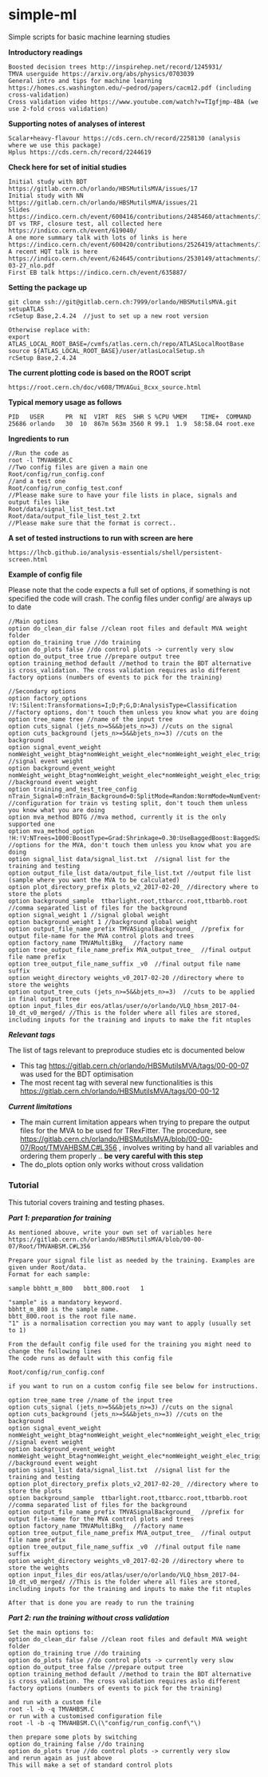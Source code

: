 # simple-ml
Simple scripts for basic machine learning studies  

**Introductory readings**
    
    Boosted decision trees http://inspirehep.net/record/1245931/
    TMVA userguide https://arxiv.org/abs/physics/0703039 
    General intro and tips for machine learning https://homes.cs.washington.edu/~pedrod/papers/cacm12.pdf (including cross-validation)
    Cross validation video https://www.youtube.com/watch?v=TIgfjmp-4BA (we use 2-fold cross validation)

**Supporting notes of analyses of interest**
    
    Scalar+heavy-flavour https://cds.cern.ch/record/2258130 (analysis where we use this package) 
    Hplus https://cds.cern.ch/record/2244619

**Check here for set of initial studies**
    
    Initial study with BDT https://gitlab.cern.ch/orlando/HBSMutilsMVA/issues/17
    Initial study with NN https://gitlab.cern.ch/orlando/HBSMutilsMVA/issues/21
    Slides https://indico.cern.ch/event/600416/contributions/2485460/attachments/1415829/2167690/short.pdf
    DT vs TRF, closure test, all collected here https://indico.cern.ch/event/619040/ 
    A one more summary talk with lots of links is here https://indico.cern.ch/event/600420/contributions/2526419/attachments/1432275/2200676/stalk.pdf 
    A recent HQT talk is here https://indico.cern.ch/event/624645/contributions/2530149/attachments/1434392/2205006/hqt_2017-03-27_nlo.pdf
    First EB talk https://indico.cern.ch/event/635887/ 
    
**Setting the package up**

    git clone ssh://git@gitlab.cern.ch:7999/orlando/HBSMutilsMVA.git
    setupATLAS
    rcSetup Base,2.4.24  //just to set up a new root version
    
    Otherwise replace with: 
    export ATLAS_LOCAL_ROOT_BASE=/cvmfs/atlas.cern.ch/repo/ATLASLocalRootBase
    source ${ATLAS_LOCAL_ROOT_BASE}/user/atlasLocalSetup.sh
    rcSetup Base,2.4.24
    
**The current plotting code is based on the ROOT script**

    https://root.cern.ch/doc/v608/TMVAGui_8cxx_source.html
    
**Typical memory usage as follows**

    PID   USER      PR  NI  VIRT  RES  SHR S %CPU %MEM    TIME+  COMMAND                                                                                                                                       
    25686 orlando   30  10  867m 563m 3560 R 99.1  1.9  58:58.04 root.exe        
 
**Ingredients to run**

    //Run the code as 
    root -l TMVAHBSM.C
    //Two config files are given a main one 
    Root/config/run_config.conf 
    //and a test one 
    Root/config/run_config_test.conf
    //Please make sure to have your file lists in place, signals and output files like 
    Root/data/signal_list_test.txt 
    Root/data/output_file_list_test_2.txt
    //Please make sure that the format is correct..  

**A set of tested instructions to run with screen are here** 

    https://lhcb.github.io/analysis-essentials/shell/persistent-screen.html 

**Example of config file**    
    
Please note that the code expects a full set of options, if something is not specified the code will crash. The config files under config/ are always up to date
    
    
    //Main options     
    option do_clean_dir false //clean root files and default MVA weight folder
    option do_training true //do training 
    option do_plots false //do control plots -> currently very slow
    option do_output_tree true //prepare output tree
    option training_method default //method to train the BDT alternative is cross_validation. The cross validation requires aslo different factory options (numbers of events to pick for the training)  
    
    //Secondary options
    option factory_options !V:!Silent:Transformations=I;D;P;G,D:AnalysisType=Classification //factory options, don't touch them unless you know what you are doing 
    option tree_name tree //name of the input tree
    option cuts_signal (jets_n>=5&&bjets_n>=3) //cuts on the signal
    option cuts_background (jets_n>=5&&bjets_n>=3) //cuts on the background 
    option signal_event_weight nomWeight_weight_btag*nomWeight_weight_elec*nomWeight_weight_elec_trigger*nomWeight_weight_jvt*nomWeight_weight_mc*nomWeight_weight_muon*nomWeight_weight_muon_trigger*nomWeight_weight_norm*nomWeight_weight_pu  //signal event weight
    option background_event_weight nomWeight_weight_btag*nomWeight_weight_elec*nomWeight_weight_elec_trigger*nomWeight_weight_jvt*nomWeight_weight_mc*nomWeight_weight_muon*nomWeight_weight_muon_trigger*nomWeight_weight_norm*nomWeight_weight_pu  //background event weight
    option training_and_test_tree_config nTrain_Signal=0:nTrain_Background=0:SplitMode=Random:NormMode=NumEvents:!V  //configuration for train vs testing split, don't touch them unless you know what you are doing 
    option mva_method BDTG //mva method, currently it is the only supported one
    option mva_method_option !H:!V:NTrees=1000:BoostType=Grad:Shrinkage=0.30:UseBaggedBoost:BaggedSampleFraction=0.6:SeparationType=GiniIndex:nCuts=20:MaxDepth=2  //options for the MVA, don't touch them unless you know what you are doing
    option signal_list data/signal_list.txt  //signal list for the training and testing 
    option output_file_list data/output_file_list.txt //output file list (sample where you want the MVA to be calculated)
    option plot_directory_prefix plots_v2_2017-02-20_ //directory where to store the plots
    option background_sample  ttbarlight.root,ttbarcc.root,ttbarbb.root //comma separated list of files for the background
    option signal_weight 1 //signal global weight
    option background_weight 1 //background global weight
    option output_file_name_prefix TMVASignalBackground_  //prefix for output file-name for the MVA control plots and trees
    option factory_name TMVAMultiBkg_  //factory name
    option tree_output_file_name_prefix MVA_output_tree_  //final output file name prefix
    option tree_output_file_name_suffix _v0  //final output file name suffix
    option weight_directory weights_v0_2017-02-20 //directory where to store the weights 
    option output_tree_cuts (jets_n>=5&&bjets_n>=3)  //cuts to be applied in final output tree
    option input_files_dir eos/atlas/user/o/orlando/VLQ_hbsm_2017-04-10_dt_v0_merged/ //This is the folder where all files are stored, including inputs for the training and inputs to make the fit ntuples 
    
***Relevant tags***

The list of tags relevant to preproduce studies etc is documented below 

* This tag https://gitlab.cern.ch/orlando/HBSMutilsMVA/tags/00-00-07 was used for the BDT optimisation
* The most recent tag with several new functionalities is this https://gitlab.cern.ch/orlando/HBSMutilsMVA/tags/00-00-12  

***Current limitations***

* The main current limitation appears when trying to prepare the output files for the MVA to be used for TRexFitter. The procedure, see https://gitlab.cern.ch/orlando/HBSMutilsMVA/blob/00-00-07/Root/TMVAHBSM.C#L356 , involves writing by hand all variables and ordering them properly .. **be very careful with this step**
* The do_plots option only works without cross validation

### Tutorial
This tutorial covers training and testing phases. 

***Part 1: preparation for training*** 

    As mentioned abouve, write your own set of variables here https://gitlab.cern.ch/orlando/HBSMutilsMVA/blob/00-00-07/Root/TMVAHBSM.C#L356 

    Prepare your signal file list as needed by the training. Examples are given under Root/data.  
    Format for each sample: 
    
    sample bbhtt_m_800   bbtt_800.root   1 
    
    "sample" is a mandatory keyword. 
    bbhtt_m_800 is the sample name.  
    bbtt_800.root is the root file name. 
    "1" is a normalisation correction you may want to apply (usually set to 1)
    
    From the default config file used for the training you might need to change the following lines
    The code runs as default with this config file 
    
    Root/config/run_config.conf
    
    if you want to run on a custom config file see below for instructions. 
    
    option tree_name tree //name of the input tree
    option cuts_signal (jets_n>=5&&bjets_n>=3) //cuts on the signal
    option cuts_background (jets_n>=5&&bjets_n>=3) //cuts on the background 
    option signal_event_weight nomWeight_weight_btag*nomWeight_weight_elec*nomWeight_weight_elec_trigger*nomWeight_weight_jvt*nomWeight_weight_mc*nomWeight_weight_muon*nomWeight_weight_muon_trigger*nomWeight_weight_norm*nomWeight_weight_pu  //signal event weight
    option background_event_weight nomWeight_weight_btag*nomWeight_weight_elec*nomWeight_weight_elec_trigger*nomWeight_weight_jvt*nomWeight_weight_mc*nomWeight_weight_muon*nomWeight_weight_muon_trigger*nomWeight_weight_norm*nomWeight_weight_pu  //background event weight
    option signal_list data/signal_list.txt  //signal list for the training and testing 
    option plot_directory_prefix plots_v2_2017-02-20_ //directory where to store the plots
    option background_sample  ttbarlight.root,ttbarcc.root,ttbarbb.root //comma separated list of files for the background
    option output_file_name_prefix TMVASignalBackground_  //prefix for output file-name for the MVA control plots and trees
    option factory_name TMVAMultiBkg_  //factory name
    option tree_output_file_name_prefix MVA_output_tree_  //final output file name prefix
    option tree_output_file_name_suffix _v0  //final output file name suffix
    option weight_directory weights_v0_2017-02-20 //directory where to store the weights 
    option input_files_dir eos/atlas/user/o/orlando/VLQ_hbsm_2017-04-10_dt_v0_merged/ //This is the folder where all files are stored, including inputs for the training and inputs to make the fit ntuples
    
    After that is done you are ready to run the training
    
***Part 2: run the training without cross validation***
    
    Set the main options to:
    option do_clean_dir false //clean root files and default MVA weight folder
    option do_training true //do training 
    option do_plots false //do control plots -> currently very slow
    option do_output_tree false //prepare output tree
    option training_method default //method to train the BDT alternative is cross_validation. The cross validation requires aslo different factory options (numbers of events to pick for the training)  
    
    and run with a custom file
    root -l -b -q TMVAHBSM.C
    or run with a customised configuration file
    root -l -b -q TMVAHBSM.C\(\"config/run_config.conf\"\)
    
    then prepare some plots by switching 
    option do_training false //do training 
    option do_plots true //do control plots -> currently very slow
    and rerun again as just above
    This will make a set of standard control plots  
